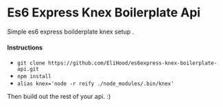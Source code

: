 # Es6 Express Knex Boilerplate Api

Simple es6 express boilderplate knex setup .

#### Instructions
* `git clone https://github.com/EliHood/es6express-knex-boilerplate-api.git`
* `npm install`
* `alias knex='node -r reify ./node_modules/.bin/knex'`

Then build out the rest of your api. :)